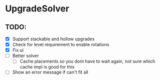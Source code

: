 # UpgradeSolver

## TODO:
- [x] Support stackable and hollow upgrades
- [x] Check for level requirement to enable rotations
- [x] Fix ui
- [ ] Better solver
    - [ ] Cache placements so you dont have to wait again, not sure which cache impl is good for this
- [ ] Show an error message if can't fit all